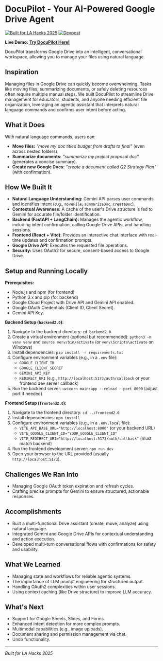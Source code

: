 # DocuPilot - Your AI-Powered Google Drive Agent

[![Built for LA Hacks 2025](https://img.shields.io/badge/Built_for-LA_Hacks_2025-blue)](https://lahacks.com/)
[![Devpost](https://img.shields.io/badge/Devpost-Project_Page-0088CC)](https://devpost.com/software/docupilot)

**Live Demo:** [**Try DocuPilot Here!**](https://lahacks-tau.vercel.app/)

DocuPilot transforms Google Drive into an intelligent, conversational workspace, allowing you to manage your files using natural language.

## Inspiration

Managing files in Google Drive can quickly become overwhelming. Tasks like moving files, summarizing documents, or safely deleting resources often require multiple manual steps. We built DocuPilot to streamline Drive management for educators, students, and anyone needing efficient file organization, leveraging an agentic assistant that interprets natural language commands and confirms user intent before acting.

## What it Does

With natural language commands, users can:

-   **Move files:** *"move my doc titled budget from drafts to final"* (even across nested folders).
-   **Summarize documents:** *"summarize my project proposal doc"* (generates a concise summary).
-   **Create new Google Docs:** *"create a document called Q2 Strategy Plan"* (with confirmation).

## How We Built It

-   **Natural Language Understanding:** Gemini API parses user commands and identifies intent (e.g., `moveFile`, `summarizeDoc`, `createDoc`).
-   **Contextual Awareness:** A cache of the user's Drive structure is fed to Gemini for accurate file/folder identification.
-   **Backend (FastAPI + LangChain):** Manages the agentic workflow, including intent confirmation, calling Google Drive APIs, and handling sessions.
-   **Frontend (React + Vite):** Provides an interactive chat interface with real-time updates and confirmation prompts.
-   **Google Drive API:** Executes the requested file operations.
-   **Security:** Uses OAuth2 for secure, consent-based access to Google Drive.

## Setup and Running Locally

**Prerequisites:**

*   Node.js and npm (for frontend)
*   Python 3.x and pip (for backend)
*   Google Cloud Project with Drive API and Gemini API enabled.
*   Google OAuth Credentials (Client ID, Client Secret).
*   Gemini API Key.

**Backend Setup (`backend2.0`):**

1.  Navigate to the backend directory: `cd backend2.0`
2.  Create a virtual environment (optional but recommended): `python3 -m venv venv` and `source venv/bin/activate` (or `venv\Scripts\activate` on Windows)
3.  Install dependencies: `pip install -r requirements.txt`
4.  Configure environment variables (e.g., in a `.env` file):
    *   `GOOGLE_CLIENT_ID`
    *   `GOOGLE_CLIENT_SECRET`
    *   `GEMINI_API_KEY`
    *   `REDIRECT_URI` (e.g., `http://localhost:5173/auth/callback` or your frontend dev server callback)
5.  Run the backend server: `uvicorn main:app --reload --port 8000` (adjust port if needed)

**Frontend Setup (`frontend2.0`):**

1.  Navigate to the frontend directory: `cd ../frontend2.0`
2.  Install dependencies: `npm install`
3.  Configure environment variables (e.g., in a `.env.local` file):
    *   `VITE_API_BASE_URL="http://localhost:8000"` (or your backend URL)
    *   `VITE_GOOGLE_CLIENT_ID="YOUR_GOOGLE_CLIENT_ID"`
    *   `VITE_REDIRECT_URI="http://localhost:5173/auth/callback"` (must match backend)
4.  Run the frontend development server: `npm run dev`
5.  Open your browser to the URL provided (usually `http://localhost:5173`).

## Challenges We Ran Into

-   Managing Google OAuth token expiration and refresh cycles.
-   Crafting precise prompts for Gemini to ensure structured, actionable responses.

## Accomplishments

-   Built a multi-functional Drive assistant (create, move, analyze) using natural language.
-   Integrated Gemini and Google Drive APIs for contextual understanding and action execution.
-   Developed multi-turn conversational flows with confirmations for safety and usability.

## What We Learned

-   Managing state and workflows for reliable agentic systems.
-   The importance of LLM prompt engineering for structured output.
-   Handling OAuth2 complexities within user sessions.
-   Using context caching (like Drive structure) to improve LLM accuracy.

## What's Next

-   Support for Google Sheets, Slides, and Forms.
-   Enhanced intent detection for more complex prompts.
-   Multimodal capabilities (e.g., image uploads).
-   Document sharing and permission management via chat.
-   Undo functionality.

---
*Built for LA Hacks 2025*
